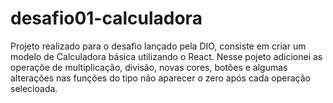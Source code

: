 # desafio01-calculadora
Projeto realizado para o desafio lançado pela DIO, consiste em criar um modelo de Calculadora básica utilizando o React. Nesse pojeto adicionei as operaçõe de multiplicação, divisão, novas cores, botões e algumas alterações nas funções do tipo não aparecer o zero após cada operação selecioada.

